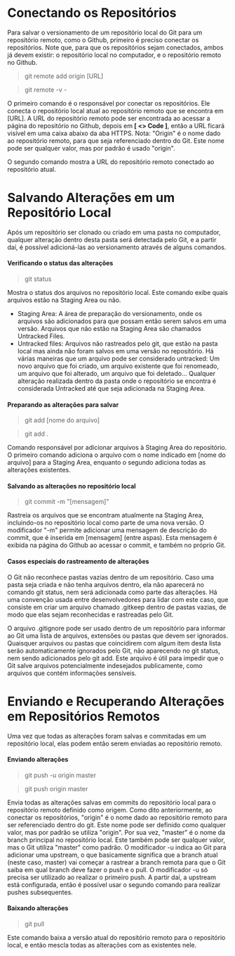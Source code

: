# Conectando os Repositórios

Para salvar o versionamento de um repositório local do Git para um repositório remoto, como o Github, primeiro é preciso conectar os repositórios.
Note que, para que os repositórios sejam conectados, ambos já devem existir: o repositório local no computador, e o repositório remoto no Github.

> git remote add origin [URL]

> git remote -v - 

O primeiro comando é o responsável por conectar os repositórios. Ele conecta o repositório local atual ao repositório remoto que se encontra em [URL].
A URL do repositório remoto pode ser encontrada ao acessar a página do repositório no Github, depois em **[ <> Code ]**, então a URL ficará visível em uma caixa abaixo da aba HTTPS.
Nota: "Origin" é o nome dado ao repositório remoto, para que seja referenciado dentro do Git. Este nome pode ser qualquer valor, mas por padrão é usado "origin".

O segundo comando mostra a URL do repositório remoto conectado ao repositório atual.

# Salvando Alterações em um Repositório Local

Após um repositório ser clonado ou criado em uma pasta no computador, qualquer alteração dentro desta pasta será detectada pelo Git, e a partir daí, é possível adicioná-las ao versionamento através de alguns comandos.

#### Verificando o status das alterações

> git status

Mostra o status dos arquivos no repositório local. Este comando exibe quais arquivos estão na Staging Area ou não.
- Staging Area: A área de preparação do versionamento, onde os arquivos são adicionados para que possam então serem salvos em uma versão. Arquivos que não estão na Staging Area são chamados Untracked Files.
- Untracked files: Arquivos não rastreados pelo git, que estão na pasta local mas ainda não foram salvos em uma versão no repositório. Há várias maneiras que um arquivo pode ser considerado untracked: Um novo arquivo que foi criado, um arquivo existente que foi renomeado, um arquivo que foi alterado, um arquivo que foi deletado... Qualquer alteração realizada dentro da pasta onde o repositório se encontra é considerada Untracked até que seja adicionada na Staging Area.

#### Preparando as alterações para salvar

> git add [nome do arquivo]

> git add .

Comando responsável por adicionar arquivos à Staging Area do repositório. 
O primeiro comando adiciona o arquivo com o nome indicado em [nome do arquivo] para a Staging Area, enquanto o segundo adiciona todas as alterações existentes.

#### Salvando as alterações no repositório local

> git commit -m "[mensagem]" 

Rastreia os arquivos que se encontram atualmente na Staging Area, incluindo-os no repositório local como parte de uma nova versão. 
O modificador "-m" permite adicionar uma mensagem de descrição do commit, que é inserida em [mensagem] (entre aspas). Esta mensagem é exibida na página do Github ao acessar o commit, e também no próprio Git.

#### Casos especiais do rastreamento de alterações

O Git não reconhece pastas vazias dentro de um repositório. Caso uma pasta seja criada e não tenha arquivos dentro, ela não aparecerá no comando git status, nem será adicionada como parte das alterações.
Há uma convenção usada entre desenvolvedores para lidar com este caso, que consiste em criar um arquivo chamado .gitkeep dentro de pastas vazias, de modo que elas sejam reconhecidas e rastreadas pelo Git.

O arquivo .gitignore pode ser usado dentro de um repositório para informar ao Git uma lista de arquivos, extensões ou pastas que devem ser ignorados. Quaisquer arquivos ou pastas que coincidirem com algum item desta lista serão automaticamente ignorados pelo Git, não aparecendo no git status, nem sendo adicionados pelo git add.
Este arquivo é útil para impedir que o Git salve arquivos potencialmente indesejados publicamente, como arquivos que contém informações sensíveis.

# Enviando e Recuperando Alterações em Repositórios Remotos

Uma vez que todas as alterações foram salvas e commitadas em um repositório local, elas podem então serem enviadas ao repositório remoto. 

#### Enviando alterações

> git push -u origin master

> git push origin master

Envia todas as alterações salvas em commits do repositório local para o repositório remoto definido como origem. 
Como dito anteriormente, ao conectar os repositórios, "origin" é o nome dado ao repositório remoto para ser referenciado dentro do git. Este nome pode ser definido como qualquer valor, mas por padrão se utiliza "origin".
Por sua vez, "master" é o nome da branch principal no repositório local. Este também pode ser qualquer valor, mas o Git utiliza "master" como padrão.
O modificador -u indica ao Git para adicionar uma upstream, o que basicamente significa que a branch atual (neste caso, master) vai começar a rastrear a branch remota para que o Git saiba em qual branch deve fazer o push e o pull.
O modificador -u só precisa ser utilizado ao realizar o primeiro push. A partir daí, a upstream está configurada, então é possível usar o segundo comando para realizar pushes subsequentes.

#### Baixando alterações

> git pull

Este comando baixa a versão atual do repositório remoto para o repositório local, e então mescla todas as alterações com as existentes nele.